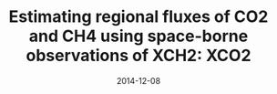 ---
title: "Estimating regional fluxes of CO2 and CH4 using space-borne observations of XCH2: XCO2"
collection: publications
permalink: /publication/2014-12-08-Fraser
date: 2014-12-08
venue: 'Atmospheric Chemistry and Physics'
paperurl: 'https://doi.org/doi:10.5194/acp-14-12883-2014'
citation: '<b>16</b> - Fraser A., Palmer P.I., Feng L., Bosch H., Parker R. et al., Estimating regional fluxes of CO2 and CH4 using space-borne observations of XCH2: XCO2, Atmospheric Chemistry and Physics, 14, 12883-12895, (2014-12-08). <a href="https://doi.org/doi:10.5194/acp-14-12883-2014">doi:10.5194/acp-14-12883-2014</a> (cited 19 times)

'
---